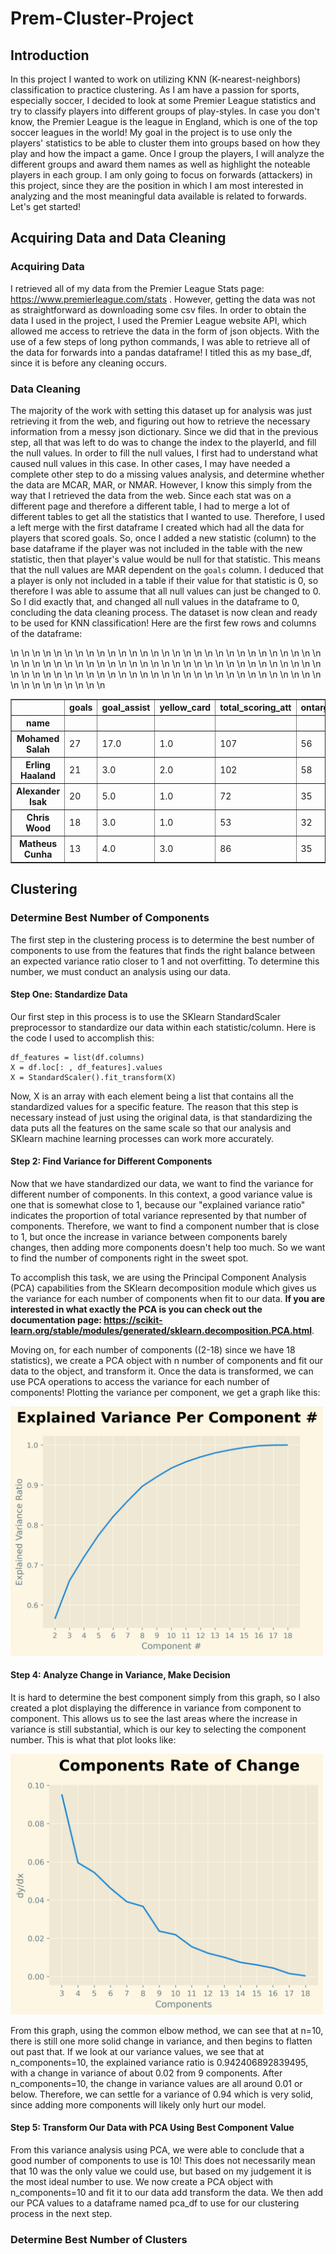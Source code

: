 # Prem-Cluster-Project

## Introduction
In this project I wanted to work on utilizing KNN (K-nearest-neighbors) classification to practice clustering. As I am have a passion for sports, especially soccer, I decided to look at some Premier League statistics and try to classify players into different groups of play-styles. In case you don't know, the Premier League is the league in England, which is one of the top soccer leagues in the world! My goal in the project is to use only the players' statistics to be able to cluster them into groups based on how they play and how the impact a game. Once I group the players, I will analyze the different groups and award them names as well as highlight the noteable players in each group. I am only going to focus on forwards (attackers) in this project, since they are the position in which I am most interested in analyzing and the most meaningful data available is related to forwards. Let's get started!

## Acquiring Data and Data Cleaning
### Acquiring Data
I retrieved all of my data from the Premier League Stats page: https://www.premierleague.com/stats . However, getting the data was not as straightforward as downloading some csv files. In order to obtain the data I used in the project, I used the Premier League website API, which allowed me access to retrieve the data in the form of json objects. With the use of a few steps of long python commands, I was able to retrieve all of the data for forwards into a pandas dataframe! I titled this as my base_df, since it is before any cleaning occurs.
### Data Cleaning
The majority of the work with setting this dataset up for analysis was just retrieving it from the web, and figuring out how to retrieve the necessary information from a messy json dictionary. Since we did that in the previous step, all that was left to do was to change the index to the playerId, and fill the null values. In order to fill the null values, I first had to understand what caused null values in this case. 
In other cases, I may have needed a complete other step to do a missing values analysis, and determine whether the data are MCAR, MAR, or NMAR. However, I know this simply from the way that I retrieved the data from the web. Since each stat was on a different page and therefore a different table, I had to merge a lot of different tables to get all the statistics that I wanted to use. Therefore, I used a left merge with the first dataframe I created which had all the data for players that scored goals. So, once I added a new statistic (column) to the base dataframe if the player was not included in the table with the new statistic, then that player's value would be null for that statistic. This means that the null values are MAR dependent on the `goals` column. I deduced that a player is only not included in a table if their value for that statistic is 0, so therefore I was able to assume that all null values can just be changed to 0. So I did exactly that, and changed all null values in the dataframe to 0, concluding the data cleaning process. The dataset is now clean and ready to be used for KNN classification! Here are the first few rows and columns of the dataframe:
<table border="1" class="dataframe">\n  <thead>\n    <tr style="text-align: right;">\n      <th></th>\n      <th>goals</th>\n      <th>goal_assist</th>\n      <th>yellow_card</th>\n      <th>total_scoring_att</th>\n      <th>ontarget_scoring_att</th>\n      <th>hit_woodwork</th>\n      <th>att_hd_goal</th>\n      <th>att_pen_goal</th>\n      <th>att_freekick_goal</th>\n      <th>total_offside</th>\n    </tr>\n    <tr>\n      <th>name</th>\n      <th></th>\n      <th></th>\n      <th></th>\n      <th></th>\n      <th></th>\n      <th></th>\n      <th></th>\n      <th></th>\n      <th></th>\n      <th></th>\n    </tr>\n  </thead>\n  <tbody>\n    <tr>\n      <th>Mohamed Salah</th>\n      <td>27</td>\n      <td>17.0</td>\n      <td>1.0</td>\n      <td>107</td>\n      <td>56</td>\n      <td>4.0</td>\n      <td>0.0</td>\n      <td>9.0</td>\n      <td>0.0</td>\n      <td>12.0</td>\n    </tr>\n    <tr>\n      <th>Erling Haaland</th>\n      <td>21</td>\n      <td>3.0</td>\n      <td>2.0</td>\n      <td>102</td>\n      <td>58</td>\n      <td>4.0</td>\n      <td>4.0</td>\n      <td>2.0</td>\n      <td>0.0</td>\n      <td>4.0</td>\n    </tr>\n    <tr>\n      <th>Alexander Isak</th>\n      <td>20</td>\n      <td>5.0</td>\n      <td>1.0</td>\n      <td>72</td>\n      <td>35</td>\n      <td>3.0</td>\n      <td>4.0</td>\n      <td>2.0</td>\n      <td>0.0</td>\n      <td>19.0</td>\n    </tr>\n    <tr>\n      <th>Chris Wood</th>\n      <td>18</td>\n      <td>3.0</td>\n      <td>1.0</td>\n      <td>53</td>\n      <td>32</td>\n      <td>0.0</td>\n      <td>6.0</td>\n      <td>3.0</td>\n      <td>0.0</td>\n      <td>21.0</td>\n    </tr>\n    <tr>\n      <th>Matheus Cunha</th>\n      <td>13</td>\n      <td>4.0</td>\n      <td>3.0</td>\n      <td>86</td>\n      <td>35</td>\n      <td>1.0</td>\n      <td>0.0</td>\n      <td>0.0</td>\n      <td>0.0</td>\n      <td>8.0</td>\n    </tr>\n  </tbody>\n</table>

## Clustering
### Determine Best Number of Components
The first step in the clustering process is to determine the best number of components to use from the features that finds the right balance between an expected variance ratio closer to 1 and not overfitting. To determine this number, we must conduct an analysis using our data.
#### Step One: Standardize Data
Our first step in this process is to use the SKlearn StandardScaler preprocessor to standardize our data within each statistic/column. Here is the code I used to accomplish this:
```
df_features = list(df.columns)
X = df.loc[: , df_features].values
X = StandardScaler().fit_transform(X)
```
Now, X is an array with each element being a list that contains all the standardized values for a specific feature. The reason that this step is necessary instead of just using the original data, is that standardizing the data puts all the features on the same scale so that our analysis and SKlearn machine learning processes can work more accurately.
#### Step 2: Find Variance for Different Components
Now that we have standardized our data, we want to find the variance for different number of components. In this context, a good variance value is one that is somewhat close to 1, because our "explained variance ratio" indicates the proportion of total variance represented by that number of components. Therefore, we want to find a component number that is close to 1, but once the increase in variance between components barely changes, then adding more components doesn't help too much. So we want to find the number of components right in the sweet spot.

To accomplish this task, we are using the Principal Component Analysis (PCA) capabilities from the SKlearn decomposition module which gives us the variance for each number of components when fit to our data. **If you are interested in what exactly the PCA is you can check out the documentation page: https://scikit-learn.org/stable/modules/generated/sklearn.decomposition.PCA.html**. 

Moving on, for each number of components ((2-18) since we have 18 statistics), we create a PCA object with n number of components and fit our data to the object, and transform it. Once the data is transformed, we can use PCA operations to access the variance for each number of components! Plotting the variance per component, we get a graph like this:

<img src="assets/evr_per_component.png" alt="Variance Per Component Plot" width="500" />

#### Step 4: Analyze Change in Variance, Make Decision
It is hard to determine the best component simply from this graph, so I also created a plot displaying the difference in variance from component to component. This allows us to see the last areas where the increase in variance is still substantial, which is our key to selecting the component number. This is what that plot looks like:

<img src="assets/component_deriv.png" alt="Component Rate of Change Plot" width="500" />

From this graph, using the common elbow method, we can see that at n=10, there is still one more solid change in variance, and then begins to flatten out past that. If we look at our variance values, we see that at n_components=10, the explained variance ratio is 0.942406892839495, with a change in variance of about 0.02 from 9 components. After n_components=10, the change in variance values are all around 0.01 or below. Therefore, we can settle for a variance of 0.94 which is very solid, since adding more components will likely only hurt our model.

#### Step 5: Transform Our Data with PCA Using Best Component Value
From this variance analysis using PCA, we were able to conclude that a good number of components to use is 10! This does not necessarily mean that 10 was the only value we could use, but based on my judgement it is the most ideal number to use. We now create a PCA object with n_components=10 and fit it to our data add transform the data. We then add our PCA values to a dataframe named pca_df to use for our clustering process in the next step.

### Determine Best Number of Clusters
